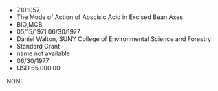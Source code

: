 * 7101057
* The Mode of Action of Abscisic Acid in Excised Bean Axes
* BIO,MCB
* 05/15/1971,06/30/1977
* Daniel Walton, SUNY College of Environmental Science and Forestry
* Standard Grant
*   name not available
* 06/30/1977
* USD 65,000.00

NONE